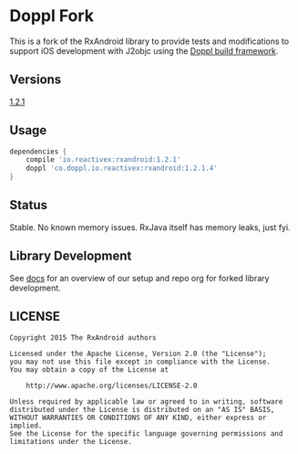 # Doppl Fork

This is a fork of the RxAndroid library to provide tests and modifications to support 
iOS development with J2objc using the [Doppl build framework](http://doppl.co/).

## Versions

[1.2.1](https://github.com/doppllib/RxAndroid/tree/v1.2.1)

## Usage

```groovy
dependencies {
    compile 'io.reactivex:rxandroid:1.2.1'
    doppl 'co.doppl.io.reactivex:rxandroid:1.2.1.4'
}
```

## Status

Stable. No known memory issues. RxJava itself has memory leaks, just fyi.

## Library Development

See [docs](http://doppl.co/docs/createlibrary.html) for an overview of our setup and repo org for forked library development.

## LICENSE

    Copyright 2015 The RxAndroid authors

    Licensed under the Apache License, Version 2.0 (the "License");
    you may not use this file except in compliance with the License.
    You may obtain a copy of the License at

        http://www.apache.org/licenses/LICENSE-2.0

    Unless required by applicable law or agreed to in writing, software
    distributed under the License is distributed on an "AS IS" BASIS,
    WITHOUT WARRANTIES OR CONDITIONS OF ANY KIND, either express or implied.
    See the License for the specific language governing permissions and
    limitations under the License.



 [list]: http://groups.google.com/d/forum/rxjava
 [so]: http://stackoverflow.com/questions/tagged/rx-android
 [twitter]: http://twitter.com/RxJava
 [issues]: https://github.com/ReactiveX/RxAndroid/issues
 [start]: https://github.com/ReactiveX/RxJava/wiki/Getting-Started
